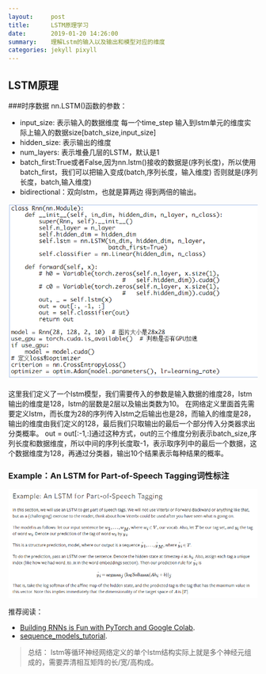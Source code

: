 ```yaml
---
layout:     post
title:      LSTM原理学习
date:       2019-01-20 14:26:00
summary:    理解Lstm的输入以及输出和模型对应的维度
categories: jekyll pixyll
---
```


## LSTM原理

###时序数据
nn.LSTM()函数的参数：
- input_size: 表示输入的数据维度 每一个time_step 输入到lstm单元的维度实际上输入的数据size[batch_size,input_size]
- hidden_size: 表示输出的维度
- num_layers: 表示堆叠几层的LSTM，默认是1
- batch_first:True或者False,因为nn.lstm()接收的数据是(序列长度)，所以使用batch_first，我们可以把输入变成(batch,序列长度，输入维度) 否则就是(序列长度，batch,输入维度)
- bidirectional：双向lstm，也就是算两边  得到两倍的输出。

![](/images/1547967162.jpg)

这里我们定义了一个lstm模型，我们需要传入的参数是输入数据的维度28，lstm输出的维度是128，lstm的层数是2层以及输出类数为10。
在网络定义里面首先需要定义lstm，而长度为28的序列传入lstm之后输出也是28，而输入的维度是28，输出的维度由我们定义的128，最后我们只取输出的最后一个部分传入分类器求出分类概率。
out = out[:-1,:]通过这种方式，out的三个维度分别表示batch_size,序列长度和数据维度，所以中间的序列长度取-1，表示取序列中的最后一个数据，这个数据维度为128，再通过分类器，输出10个结果表示每种结果的概率。


### Example：An LSTM for Part-of-Speech Tagging词性标注
![](/images/lsdsohs.jpg)



推荐阅读：
- [Building RNNs is Fun with PyTorch and Google Colab](https://medium.com/dair-ai/building-rnns-is-fun-with-pytorch-and-google-colab-3903ea9a3a79).
- [sequence_models_tutorial](https://pytorch.org/tutorials/beginner/nlp/sequence_models_tutorial.html).
> 总结： lstm等循环神经网络定义的单个lstm结构实际上就是多个神经元组成的，需要弄清相互矩阵的长/宽/高构成。
